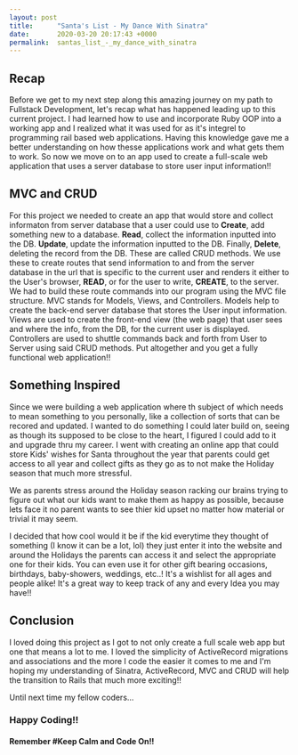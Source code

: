 ```yaml
---
layout: post
title:      "Santa's List - My Dance With Sinatra"
date:       2020-03-20 20:17:43 +0000
permalink:  santas_list_-_my_dance_with_sinatra
---
```


## Recap

Before we get to my next step along this amazing journey on my path to Fullstack Development, let's recap what has happened leading up to this current project.
  I had learned how to use and incorporate Ruby OOP into a working app and I realized what it was used for as it's integrel to programming rail based web applications. Having this knowledge gave me a better understanding on how thesse applications work and what gets them to work. So now we move on to an app used to create a full-scale web application that uses a server database to store user input information!!
	
## MVC and CRUD

For this project we needed to create an app that would store and collect informaton from server database that a user could use to **Create**, add something new to a database. **Read**, collect the information inputted into the DB. **Update**, update the information inputted to the DB. Finally, **Delete**, deleting the record from the DB. These are called CRUD methods. We use these to create routes that send information to and from the server database in the url that is specific to the current user and renders it either to the User's browser, **READ**, or for the user to write, **CREATE**, to the server. We had to build these route commands into our program using the MVC file structure. MVC stands for Models, Views, and Controllers. Models help to create the back-end server database that stores the User input information. Views are used to create the front-end view (the web page) that user sees and where the info, from the DB, for the current user is displayed. Controllers are used to shuttle commands back and forth from User to Server using said CRUD methods. Put altogether and you get a fully functional web application!!

## Something Inspired 

Since we were building a web application where th subject of which needs to mean something to you personally, like a collection of sorts that can be recored and updated. I wanted to do something I could later build on, seeing as though its supposed to be close to the heart, I figured I could add to it and upgrade thru my career. I went with creating an online app that could store Kids' wishes for Santa throughout the year that parents could get access to all year and collect gifts as they go as to not make the Holiday season that much more stressful. 

We as parents stress around the Holiday season racking our brains trying to figure out what our kids want to make them as happy as possible, because lets face it no parent wants to see thier kid upset no matter how material or trivial it may seem. 

I decided that how cool would it be if the kid everytime they thought of something (I know it can be a lot, lol) they just enter it into the website and around the Holidays the parents can access it and select the appropriate one for their kids. You can even use it for other gift bearing occasions, birthdays, baby-showers, weddings, etc..! 
It's a wishlist for all ages and people alike! It's a great way to keep track of any and every Idea you may have!!

## Conclusion

I loved doing this project as I got to not only create a full scale web app but one that means a lot to me. I loved the simplicity of ActiveRecord migrations and associations and the more I code the easier it comes to me and I'm hoping my understanding of Sinatra, ActiveRecord, MVC and CRUD will help the transition to Rails that much more exciting!!

Until next time my fellow coders...

### Happy Coding!!

#### Remember #Keep Calm and Code On!!



